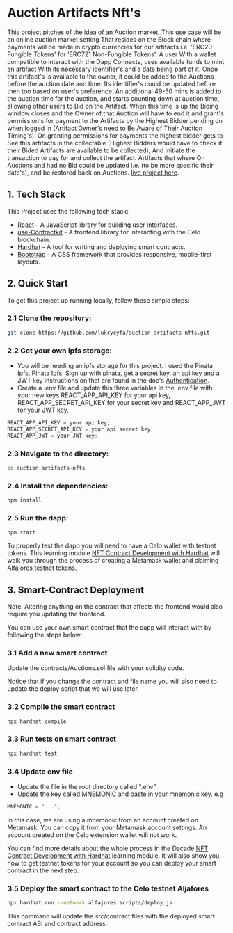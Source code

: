 # Auction Artifacts Nft's
This project pitches of the idea of an Auction market. This use case  will be an online auction market setting
That resides on the Block chain where payments will be made in crypto currencies for our artifacts i.e. 'ERC20 Fungible Tokens' for 'ERC721 Non-Fungible Tokens'. A user
With a wallet compatible to interact with the Dapp Connects, uses available funds to mint an artifact 
With its necessary identifier's and a date being part of it. Once this artifact's is available to the owner, it could be added to the Auctions before the auction date and time. Its identifier's could be updated before then too based on user's preference. An additional 49-50 mins is added to the auction time for the auction, and starts counting down at auction time, allowing other users to Bid on the Artifact. When this time is up the Biding window closes and the Owner of that Auction will have to end it and grant's permission's for payment to the
Artifacts by the Highest Bidder pending on when logged in (Artifact Owner's need to Be Aware of Their Auction Timing's). On granting permissions for payments the highest bidder gets to See this artifacts in the collectable (Highest Bidders would have to check if their Bided Artifacts are available to be collected), And initiate the transaction to pay for and collect the artifact. Artifacts that where On Auctions and had no Bid could be updated i.e. (to be more specific their date's), and be restored back on Auctions. [live project here](https://auction-artifacts-nfts-pub.vercel.app/).   

## 1. Tech Stack
This Project uses the following tech stack:
- [React](https://reactjs.org/) - A JavaScript library for building user interfaces.
- [use-Contractkit](contractkit
) - A frontend library for interacting with the Celo blockchain.
- [Hardhat](https://hardhat.org/) - A tool for writing and deploying smart contracts.
- [Bootstrap](https://getbootstrap.com/) - A CSS framework that provides responsive, mobile-first layouts.

## 2. Quick Start

To get this project up running locally, follow these simple steps:

### 2.1 Clone the repository:

```bash
git clone https://github.com/lukrycyfa/auction-artifacts-nfts.git
```
### 2.2 Get your own ipfs storage:
- You will be needing an ipfs storage for this project. I used the Pinata Ipfs, [Pinata Ipfs](https://app.pinata.cloud/). Sign up with pinata, get a secret key, an api key and a JWT key instructions on that are found in the doc's [Authentication](https://docs.pinata.cloud/pinata-api/authentication).
- Create a .env file and update this three variables in the .env file with your new keys REACT_APP_API_KEY for your api key, REACT_APP_SECRET_API_KEY for your secret key and REACT_APP_JWT for your JWT key.

```js
REACT_APP_API_KEY = your api key;
REACT_APP_SECRET_API_KEY = your api secret key;
REACT_APP_JWT = your JWT key;
```

### 2.3 Navigate to the directory:

```bash
cd auction-artifacts-nfts
```

### 2.4 Install the dependencies:

```bash
npm install
```
### 2.5 Run the dapp:

```bash
npm start
```

To properly test the dapp you will need to have a Celo wallet with testnet tokens.
This learning module [NFT Contract Development with Hardhat](https://hackmd.io/exuZTH2hTqKytn2vxgDmcg) will walk you through the process of creating a Metamask wallet and claiming Alfajores testnet tokens.

## 3. Smart-Contract Deployment
Note: Altering anything on the contract that affects the frontend would also require you updating the frontend. 

You can use your own smart contract that the dapp will interact with by following the steps below:


### 3.1 Add a new smart contract
Update the contracts/Auctions.sol file with your solidity code. 

Notice that if you change the contract and file name you will also need to update the deploy script that we will use later.

### 3.2 Compile the smart contract

```bash
npx hardhat compile
```

### 3.3 Run tests on smart contract

```bash
npx hardhat test
```

### 3.4 Update env file

- Update the file in the root directory called ".env"
- Update the key called MNEMONIC and paste in your mnemonic key. e.g

```js
MNEMONIC = "...";
```

In this case, we are using a mnemonic from an account created on Metamask. You can copy it from your Metamask account settings. An account created on the Celo extension wallet will not work.

You can find more details about the whole process in the Dacade [NFT Contract Development with Hardhat](https://hackmd.io/exuZTH2hTqKytn2vxgDmcg) learning module. It will also show you how to get testnet tokens for your account so you can deploy your smart contract in the next step.

### 3.5 Deploy the smart contract to the Celo testnet Aljafores

```bash
npx hardhat run --network alfajores scripts/deploy.js
```

This command will update the src/contract files with the deployed smart contract ABI and contract address.

